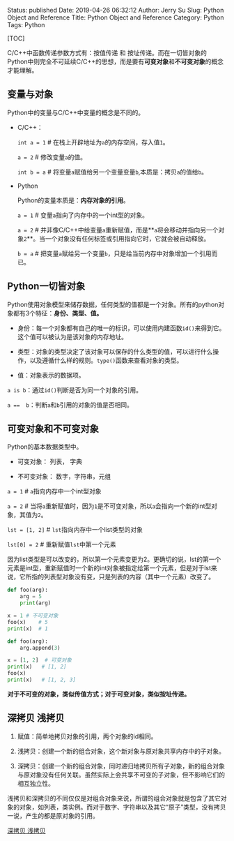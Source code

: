 Status: published
Date: 2019-04-26 06:32:12
Author: Jerry Su
Slug: Python Object and Reference
Title: Python Object and Reference
Category: Python
Tags: Python

[TOC]

C/C++中函数传递参数方式有：按值传递 和 按址传递。而在一切皆对象的Python中则完全不可延续C/C++的思想，而是要有**可变对象**和**不可变对象**的概念才能理解。

## 变量与对象

Python中的变量与C/C++中变量的概念是不同的。

- C/C++：

  `int a = 1`  # 在栈上开辟地址为`a`的内存空间，存入值`1`。

  `a = 2` # 修改变量`a`的值。

  `int b = a` # 将变量`a`赋值给另一个变量变量`b`,本质是：拷贝`a`的值给`b`。

- Python

  Python的变量本质是：**内存对象的引用**。

  `a = 1` # 变量`a`指向了内存中的一个int型的对象。

  `a = 2` # 并非像C/C++中给变量`a`重新赋值，而是**`a`将会移动并指向另一个对象`2`**。当一个对象没有任何标签或引用指向它时，它就会被自动释放。

  `b = a` # 把变量`a`赋给另一个变量`b`，只是给当前内存中对象增加一个引用而已。

## Python一切皆对象

Python使用对象模型来储存数据，任何类型的值都是一个对象。所有的python对象都有3个特征：**身份、类型、值。**

- 身份：每一个对象都有自己的唯一的标识，可以使用内建函数`id()`来得到它。这个值可以被认为是该对象的内存地址。

- 类型：对象的类型决定了该对象可以保存的什么类型的值，可以进行什么操作，以及遵循什么样的规则。`type()`函数来查看对象的类型。

- 值：对象表示的数据项。

`a is b`：通过`id()`判断是否为同一个对象的引用。

`a ==  b`：判断`a`和`b`引用的对象的值是否相同。

## 可变对象和不可变对象

Python的基本数据类型中。

- 可变对象： 列表， 字典

- 不可变对象： 数字，字符串，元组

`a = 1`     # `a`指向内存中一个int型对象

`a = 2`     # 当将`a`重新赋值时，因为`1`是不可变对象，所以`a`会指向一个新的int型对象，其值为`2`。

`lst = [1, 2]`   # `lst`指向内存中一个list类型的对象

`lst[0] = 2`     # 重新赋值`lst`中第一个元素

因为list类型是可以改变的，所以第一个元素变更为2。更确切的说，lst的第一个元素是int型，重新赋值时一个新的int对象被指定给第一个元素，但是对于lst来说，它所指的列表型对象没有变，只是列表的内容（其中一个元素）改变了。

```python
def foo(arg):
	arg = 5
	print(arg)

x = 1 # 不可变对象
foo(x)    # 5
print(x)  # 1
```

```python
def foo(arg):
	arg.append(3)

x = [1, 2]  # 可变对象
print(x)   # [1, 2]
foo(x)
print(x)   # [1, 2, 3]
```
**对于不可变的对象，类似传值方式；对于可变对象，类似按址传递。**

## 深拷贝 浅拷贝

1. 赋值：简单地拷贝对象的引用，两个对象的id相同。

2. 浅拷贝：创建一个新的组合对象，这个新对象与原对象共享内存中的子对象。

3. 深拷贝：创建一个新的组合对象，同时递归地拷贝所有子对象，新的组合对象与原对象没有任何关联。虽然实际上会共享不可变的子对象，但不影响它们的相互独立性。

浅拷贝和深拷贝的不同仅仅是对组合对象来说，所谓的组合对象就是包含了其它对象的对象，如列表，类实例。而对于数字、字符串以及其它“原子”类型，没有拷贝一说，产生的都是原对象的引用。

[深拷贝 浅拷贝](http://songlee24.github.io/2014/08/15/python-FAQ-02/)